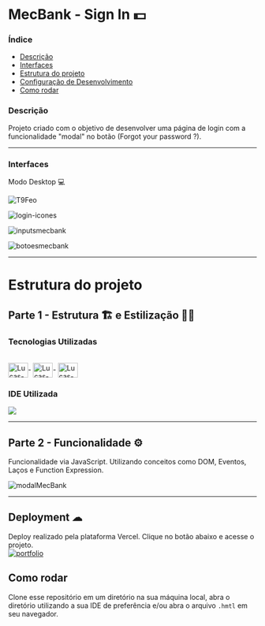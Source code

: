# MecBank - Sign In 💵

### Índice
<ul>
  <a href="#descrição"><li>Descrição</li></a>
  <a href="#interfaces"><li>Interfaces</li></a>
  <a href="#estrutura-do-projeto"><li>Estrutura do projeto</li></a>
  <a href="#deployment-"><li>Configuração de Desenvolvimento</li></a>
  <a href="#como-rodar"><li>Como rodar</li></a>
</ul>

### Descrição
Projeto criado com o objetivo de desenvolver uma página de login com a funcionalidade "modal" no botão (Forgot your password ?).

<hr>

### Interfaces
Modo Desktop 💻

![T9Feo](https://user-images.githubusercontent.com/115199808/212562606-f7612810-934c-4acc-8c5d-4dd1ecf5da62.png)

![login-icones](https://user-images.githubusercontent.com/115199808/212563705-712936d2-3317-47e6-be15-b6a56f5be4e3.gif)

![inputsmecbank](https://user-images.githubusercontent.com/115199808/212563841-5d27a2a4-90af-4bd1-b55c-102b3ad67ea4.gif)

![botoesmecbank](https://user-images.githubusercontent.com/115199808/212566394-dad286f2-c697-4728-8e13-94759cb02eaf.gif)

<hr> 

# Estrutura do projeto
## Parte 1 - Estrutura 🏗 e Estilização 👨‍🎨
### Tecnologias Utilizadas
<div style="display: inline_block"><br>
  <img align="center" alt="Lucas-HTML" height="30" width="40" src="https://cdn.jsdelivr.net/gh/devicons/devicon/icons/html5/html5-original.svg">-
  <img align="center" alt="Lucas-CSS" height="30" width="40" src="https://cdn.jsdelivr.net/gh/devicons/devicon/icons/css3/css3-original.svg">-
  <img align="center" alt="Lucas-Js" height="30" width="40" src="https://cdn.jsdelivr.net/gh/devicons/devicon/icons/javascript/javascript-original.svg">
</div>

### IDE Utilizada

<div> 
  <img src="https://img.shields.io/badge/Visual_Studio_Code-0078D4?style=for-the-badge&logo=visual%20studio%20code&logoColor=white">
</div>

<hr> 

## Parte 2 - Funcionalidade ⚙

Funcionalidade via JavaScript. Utilizando conceitos como DOM, Eventos, Laços e Function Expression.

![modalMecBank](https://user-images.githubusercontent.com/115199808/213560492-2671ca2e-a442-42ce-bfd3-ec375ef654a3.gif)

<hr> 

## Deployment ☁

Deploy realizado pela plataforma Vercel. Clique no botão abaixo e acesse o projeto.<br>
[![portfolio](https://img.shields.io/badge/-CLIQUE%20AQUI-yellowgreen)](https://mec-bank-sign-in.vercel.app/)

## Como rodar
Clone esse repositório em um diretório na sua máquina local, abra o diretório utilizando a sua IDE de preferência e/ou abra o arquivo ```.hmtl``` em seu navegador.







